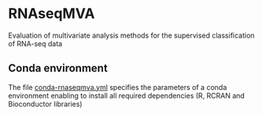 # RNAseqMVA

Evaluation of multivariate analysis methods for the supervised classification of RNA-seq data


## Conda environment

The file [conda-rnaseqmva.yml](conda-rnaseqmva.yml) specifies the parameters of a conda environment enabling to install all required dependencies (R, RCRAN and Bioconductor libraries)